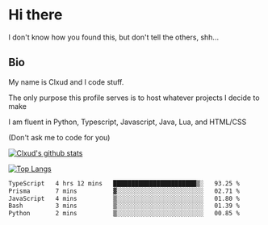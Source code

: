 

# Hi there
I don't know how you found this, but don't tell the others, shh...

## Bio
My name is Clxud and I code stuff.

The only purpose this profile serves is to host whatever projects I decide to make

I am fluent in Python, Typescript, Javascript, Java, Lua, and HTML/CSS



(Don't ask me to code for you)

[![Clxud's github stats](https://github-readme-stats.vercel.app/api?username=cloudwithax&count_private=true&theme=dark&show_icons=true)](https://github.com/anuraghazra/github-readme-stats) 

[![Top Langs](https://github-readme-stats.vercel.app/api/top-langs/?username=cloudwithax&theme=dark)](https://github.com/anuraghazra/github-readme-stats)

<!--START_SECTION:waka-->

```txt
TypeScript   4 hrs 12 mins   ███████████████████████▒░   93.25 %
Prisma       7 mins          ▓░░░░░░░░░░░░░░░░░░░░░░░░   02.71 %
JavaScript   4 mins          ▒░░░░░░░░░░░░░░░░░░░░░░░░   01.80 %
Bash         3 mins          ▒░░░░░░░░░░░░░░░░░░░░░░░░   01.39 %
Python       2 mins          ▒░░░░░░░░░░░░░░░░░░░░░░░░   00.85 %
```

<!--END_SECTION:waka-->







